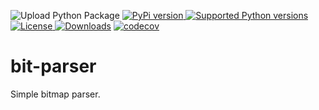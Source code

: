 ![Upload Python Package](https://github.com/vitalij555/bitops/workflows/Upload%20Python%20Package/badge.svg)
[![PyPi version](https://img.shields.io/pypi/v/bitops.svg?style=flat-square) ](https://pypi.python.org/pypi/bitops) [![Supported Python versions](https://img.shields.io/pypi/pyversions/bitops.svg?style=flat-square) ](https://pypi.org/project/bitops) [![License](https://img.shields.io/pypi/l/bitops.svg?style=flat-square) ](https://choosealicense.com/licenses) [![Downloads](https://pepy.tech/badge/bitops)](https://pepy.tech/project/bitops) [![codecov](https://codecov.io/gh/vitalij555/bitops/branch/master/graph/badge.svg)](https://codecov.io/gh/vitalij555/bitops)

# bit-parser

Simple bitmap parser.
